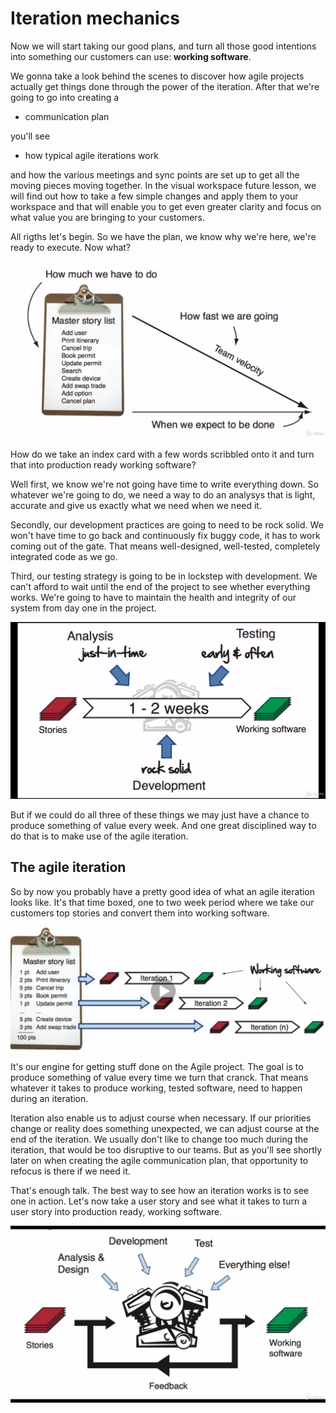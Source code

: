 # Iteration mechanics

Now we will start taking our good plans, and turn all those good intentions into something our customers can use: __working software__.

We gonna take a look behind the scenes to discover how agile projects actually get things done through the power of the iteration. After that we're going to go into creating a

- communication plan

you'll see

- how typical agile iterations work

and how the various meetings and sync points are set up to get all the moving pieces moving together. In the visual workspace future lesson, we will find out how to take a few simple changes and apply them to your workspace and that will enable you to get even greater clarity and focus on what value you are bringing to your customers.

All rigths let's begin. So we have the plan, we know why we're here, we're ready to execute. Now what?

![Agile planning resume](./assets/images/Agile_planning_resume.png)

How do we take an index card with a few words scribbled onto it and turn that into production ready working software?

Well first, we know we're not going have time to write everything down. So whatever we're going to do, we need a way to do an analysys that is light, accurate and give us exactly what we need when we need it.

Secondly, our development practices are going to need to be rock solid. We won't have time to go back and continuously fix buggy code, it has to work coming out of the gate. That means well-designed, well-tested, completely integrated code as we go.

Third, our testing strategy is going to be in lockstep with development. We can't afford to wait until the end of the project to see whether everything works. We're going to have to maintain the health and integrity of our system from day one in the project.

![Quick view on a good iteration](./assets/images/Quick_view_on_a_good_iteration.png)

But if we could do all three of these things we may just have a chance to produce something of value every week. And one great disciplined way to do that is to make use of the agile iteration.

## The agile iteration

So by now you probably have a pretty good idea of what an agile iteration looks like. It's that time boxed, one to two week period where we take our customers top stories and convert them into working software.

![How an iteration looks like](./assets/images/How_iteration_looks_like.png)

It's our engine for getting stuff done on the Agile project. The goal is to produce something of value every time we turn that cranck. That means whatever it takes to produce working, tested software, need to happen during an iteration.

Iteration also enable us to adjust course when necessary. If our priorities change or reality does something unexpected, we can adjust course at the end of the iteration. We usually don't like to change too much during the iteration, that would be too disruptive to our teams. But as you'll see shortly later on when creating the agile communication plan, that opportunity to refocus is there if we need it.

That's enough talk. The best way to see how an iteration works is to see one in action. Let's now take a user story and see what it takes to turn a user story into production ready, working software.

![From user story to working software](https://github.com/Bodera/quickCourse_Agile/blob/main/assets/images/User_story_to_working_software.png?raw=true)
